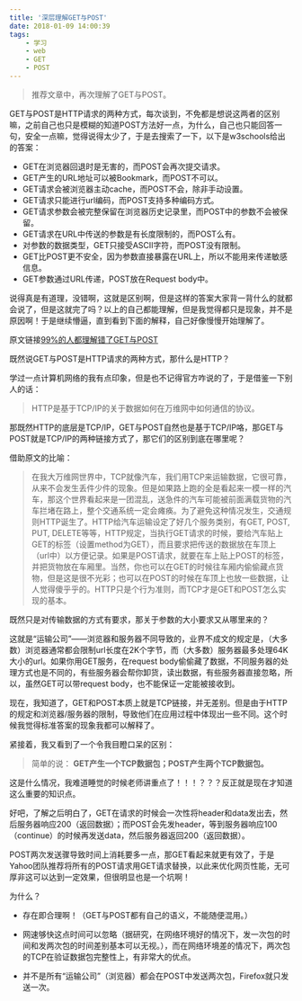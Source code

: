 ```yaml
---
title: '深层理解GET与POST'
date: 2018-01-09 14:00:39
tags:
    - 学习
    - web
    - GET
    - POST
---
```


> 推荐文章中，再次理解了GET与POST。

<!-- more -->

GET与POST是HTTP请求的两种方式，每次谈到，不免都是想说这两者的区别嘛，之前自己也只是模糊的知道POST方法好一点，为什么，自己也只能回答一句，安全一点嘛，觉得说得太少了，于是去搜索了一下，以下是w3schools给出的答案：

- GET在浏览器回退时是无害的，而POST会再次提交请求。
- GET产生的URL地址可以被Bookmark，而POST不可以。
- GET请求会被浏览器主动cache，而POST不会，除非手动设置。
- GET请求只能进行url编码，而POST支持多种编码方式。
- GET请求参数会被完整保留在浏览器历史记录里，而POST中的参数不会被保留。
- GET请求在URL中传送的参数是有长度限制的，而POST么有。
- 对参数的数据类型，GET只接受ASCII字符，而POST没有限制。
- GET比POST更不安全，因为参数直接暴露在URL上，所以不能用来传递敏感信息。
- GET参数通过URL传递，POST放在Request body中。

说得真是有道理，没错啊，这就是区别啊，但是这样的答案大家背一背什么的就都会说了，但是这就完了吗？以上的自己都能理解，但是我觉得都只是现象，并不是原因啊！于是继续懵逼，直到看到下面的解释，自己好像慢慢开始理解了。

原文链接[99%的人都理解错了GET与POST][1]

既然说GET与POST是HTTP请求的两种方式，那什么是HTTP？

学过一点计算机网络的我有点印象，但是也不记得官方咋说的了，于是借鉴一下别人的话：

> HTTP是基于TCP/IP的关于数据如何在万维网中如何通信的协议。

那既然HTTP的底层是TCP/IP，GET与POST自然也是基于TCP/IP咯，那GET与POST就是TCP/IP的两种链接方式了，那它们的区别到底在哪里呢？

借助原文的比喻：

> 在我大万维网世界中，TCP就像汽车，我们用TCP来运输数据，它很可靠，从来不会发生丢件少件的现象。但是如果路上跑的全是看起来一模一样的汽车，那这个世界看起来是一团混乱，送急件的汽车可能被前面满载货物的汽车拦堵在路上，整个交通系统一定会瘫痪。为了避免这种情况发生，交通规则HTTP诞生了。HTTP给汽车运输设定了好几个服务类别，有GET, POST, PUT, DELETE等等，HTTP规定，当执行GET请求的时候，要给汽车贴上GET的标签（设置method为GET），而且要求把传送的数据放在车顶上（url中）以方便记录。如果是POST请求，就要在车上贴上POST的标签，并把货物放在车厢里。当然，你也可以在GET的时候往车厢内偷偷藏点货物，但是这是很不光彩；也可以在POST的时候在车顶上也放一些数据，让人觉得傻乎乎的。HTTP只是个行为准则，而TCP才是GET和POST怎么实现的基本。

既然只是对传输数据的方式有要求，那关于参数的大小要求又从哪里来的？

这就是“运输公司”——浏览器和服务器不同导致的，业界不成文的规定是，（大多数）浏览器通常都会限制url长度在2K个字节，而（大多数）服务器最多处理64K大小的url。如果你用GET服务，在request body偷偷藏了数据，不同服务器的处理方式也是不同的，有些服务器会帮你卸货，读出数据，有些服务器直接忽略，所以，虽然GET可以带request body，也不能保证一定能被接收到。

现在，我知道了，GET和POST本质上就是TCP链接，并无差别。但是由于HTTP的规定和浏览器/服务器的限制，导致他们在应用过程中体现出一些不同。这个时候我觉得标准答案的现象我都可以解释了。

紧接着，我又看到了一个令我目瞪口呆的区别：

> 简单的说：
**GET产生一个TCP数据包；POST产生两个TCP数据包。**

这是什么情况，我难道睡觉的时候老师讲重点了！！！？？？反正就是现在才知道这么重要的知识点。

好吧，了解之后明白了，GET在请求的时候会一次性将header和data发出去，然后服务器响应200（返回数据）；而POST会先发header，等到服务器响应100（continue）的时候再发送data，然后服务器返回200（返回数据）。

POST两次发送骤导致时间上消耗要多一点，那GET看起来就更有效了，于是Yahoo团队推荐将所有的POST请求用GET请求替换，以此来优化网页性能，无可厚非这可以达到一定效果，但很明显也是一个坑啊！

为什么？

- 存在即合理啊！（GET与POST都有自己的语义，不能随便混用。）
- 网速够快这点时间可以忽略（据研究，在网络环境好的情况下，发一次包的时间和发两次包的时间差别基本可以无视。），而在网络环境差的情况下，两次包的TCP在验证数据包完整性上，有非常大的优点。
- 并不是所有“运输公司”（浏览器）都会在POST中发送两次包，Firefox就只发送一次。


  [1]: https://mp.weixin.qq.com/s?__biz=MzI3NzIzMzg3Mw==&mid=100000054&idx=1&sn=71f6c214f3833d9ca20b9f7dcd9d33e4
